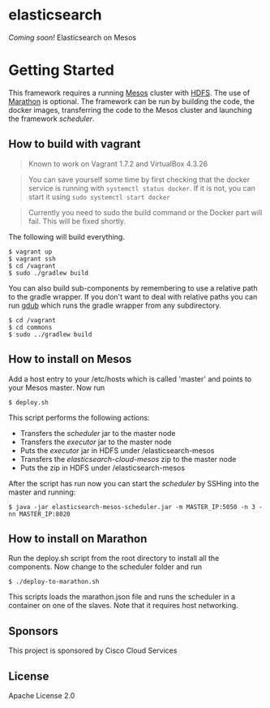 # elasticsearch
*Coming soon!* Elasticsearch on Mesos

# Getting Started

This framework requires a running <a href="http://mesos.apache.org">Mesos</a> cluster
with <a href="https://hadoop.apache.org/docs/r1.2.1/hdfs_user_guide.html">HDFS</a>.
The use of <a href="https://github.com/mesosphere/marathon">Marathon</a> is optional.
The framework can be run by building the code, the docker images, transferring the code to the Mesos cluster and
launching the framework <i>scheduler</i>.

## How to build with vagrant

> Known to work on Vagrant 1.7.2 and VirtualBox 4.3.26

> You can save yourself some time by first checking that the docker service is running with
> `systemctl status docker`. If it is not, you can start it using `sudo systemctl start docker`

> Currently you need to sudo the build command or the Docker part will fail. This will be fixed shortly.

The following will build everything.

````
$ vagrant up
$ vagrant ssh
$ cd /vagrant
$ sudo ./gradlew build
````

You can also build sub-components by remembering to use a relative path to the gradle wrapper. If you don't want to deal with relative paths you can run <a href="https://github.com/dougborg/gdub">gdub</a> which runs the gradle wrapper from any subdirectory.

````
$ cd /vagrant
$ cd commons
$ sudo ../gradlew build
````

## How to install on Mesos

Add a host entry to your /etc/hosts which is called 'master' and points to your Mesos master. Now run

````
$ deploy.sh
````

This script performs the following actions:

* Transfers the <i>scheduler</i> jar to the master node
* Transfers the <i>executor</i> jar to the master node
* Puts the <i>executor</i> jar in HDFS under /elasticsearch-mesos
* Transfers the <i>elasticsearch-cloud-mesos</i> zip to the master node
* Puts the zip in HDFS under /elasticsearch-mesos

After the script has run now you can start the <i>scheduler</i> by SSHing into the master and running:

````
$ java -jar elasticsearch-mesos-scheduler.jar -m MASTER_IP:5050 -n 3 -nn MASTER_IP:8020
````

## How to install on Marathon

Run the deploy.sh script from the root directory to install all the components. Now change to the scheduler folder and run 

````
$ ./deploy-to-marathon.sh 
````

This scripts loads the marathon.json file and runs the scheduler in a container on one of the slaves. Note that it 
requires host networking.

## Sponsors
This project is sponsored by Cisco Cloud Services

## License
Apache License 2.0

